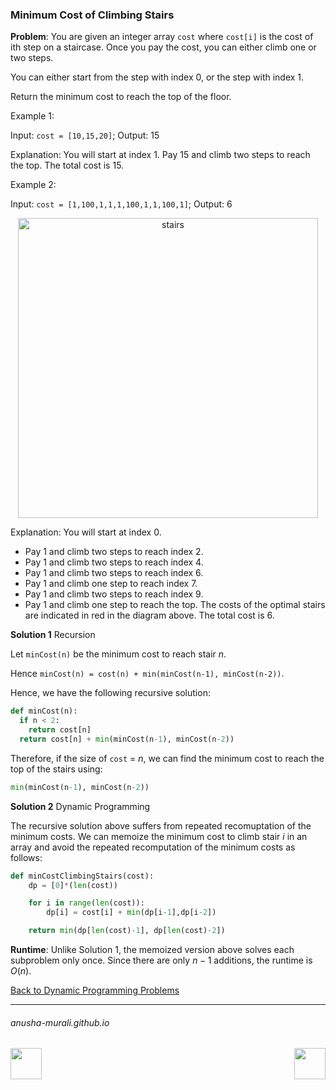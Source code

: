 ### Minimum Cost of Climbing Stairs

**Problem**: You are given an integer array `cost` where `cost[i]` is the cost of ith step on a staircase. 
Once you pay the cost, you can either climb one or two steps.

You can either start from the step with index 0, or the step with index 1.

Return the minimum cost to reach the top of the floor.

Example 1:

Input: `cost = [10,15,20]`; Output: 15

Explanation: You will start at index 1. Pay 15 and climb two steps to reach the top. The total cost is 15.

Example 2:

Input: `cost = [1,100,1,1,1,100,1,1,100,1]`; Output: 6

<p align = "center">
<img width="480" alt="stairs" src="https://github.com/user-attachments/assets/0cd9aa04-9810-49dd-b817-879968d24db7" />
</p>

Explanation: You will start at index 0.
- Pay 1 and climb two steps to reach index 2.
- Pay 1 and climb two steps to reach index 4.
- Pay 1 and climb two steps to reach index 6.
- Pay 1 and climb one step to reach index 7.
- Pay 1 and climb two steps to reach index 9.
- Pay 1 and climb one step to reach the top.
The costs of the optimal stairs are indicated in red in the diagram above. The total cost is 6.

**Solution 1** Recursion

Let `minCost(n)` be the minimum cost to reach stair $n$. 

Hence `minCost(n) = cost(n) + min(minCost(n-1), minCost(n-2))`.

Hence, we have the following recursive solution:

```python
def minCost(n):
  if n < 2:
    return cost[n]
  return cost[n] + min(minCost(n-1), minCost(n-2))
```
Therefore, if the size of `cost` = $n$, we can find the minimum cost to reach the top of the stairs using:

```python
min(minCost(n-1), minCost(n-2))
```

**Solution 2** Dynamic Programming

The recursive solution above suffers from repeated recomuptation of the minimum costs. We can memoize the minimum cost to climb stair $i$ in an array and avoid the repeated recomputation of the minimum costs as follows:

```python
def minCostClimbingStairs(cost):
    dp = [0]*(len(cost))

    for i in range(len(cost)):
        dp[i] = cost[i] + min(dp[i-1],dp[i-2])

    return min(dp[len(cost)-1], dp[len(cost)-2])
```


**Runtime**: Unlike Solution 1, the memoized version above solves each subproblem only once. Since there are only $n-1$ additions, the runtime is $O(n)$.

[Back to Dynamic Programming Problems](./problems.md)

* * *
###### anusha-murali.github.io

<img src="https://github.com/anusha-murali/anusha-murali.github.io/assets/111596338/639243aa-2857-4595-a65a-7852762bb002" width="50" height="50" align="left">

[<img src="https://github.com/user-attachments/assets/989cfb30-4fb8-40f8-a812-8a054869aa32" width="50" height="50" align="right">](../index.md)
